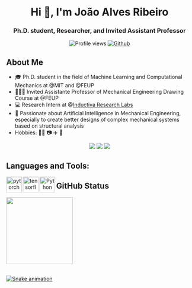<h1 align="center">Hi 👋, I'm João Alves Ribeiro</h1>
<h3 align="center">Ph.D. student, Researcher, and Invited Assistant Professor</h3>

<div align="center">

![Profile views](https://visitor-badge.glitch.me/badge?page_id=Joao97ribeiro.Joao97ribeiro) [![Github](https://img.shields.io/github/followers/Joao97ribeiro?label=Follow&style=social)](https://github.com/Joao97ribeiro)
</div>


<h2> About Me</h2>
  
- 🎓 Ph.D. student in the field of Machine Learning and Computational Mechanics at @MIT and @FEUP
- 🧑🏽‍🏫 Invited Assistante Professor of Mechanical Engineering Drawing Course at @FEUP
- 💻 Research Intern at @[Inductiva Research Labs](https://inductiva.ai/)
- 💬 Passionate about Artificial Intelligence in Mechanical Engineering, especially to create better designs of complex mechanical systems based on structural analysis
- Hobbies: 🏄‍♂️ 📷 ✈️ 🎸
  
<div align="center">
  <a href="https://www.linkedin.com/in/joao97ribeiro/" target="_blank"><img src="https://img.shields.io/badge/-LinkedIn-%230077B5?style=for-the-badge&logo=linkedin&logoColor=white" target="_blank"></a> 
  <a href="https://instagram.com/joao97ribeiro" target="_blank"><img src="https://img.shields.io/badge/-Instagram-%23E4405F?style=for-the-badge&logo=instagram&logoColor=white" target="_blank"></a>
  <a href = "mailto:jp.ar@hotmail.com"><img src="https://img.shields.io/badge/Microsoft_Outlook-0078D4?style=for-the-badge&logo=microsoft-outlook&logoColor=white" target="_blank"></a>  
</div>

<h2> Languages and Tools:</h2>

<div align="center">
  <a href="https://pytorch.org/" target="_blank"> <img align="left" src="https://raw.githubusercontent.com/rahul-jha98/github_readme_icons/main/language_and_tools/square/pytorch/pytorch.svg" alt="pytorch" height="42px"/> </a> 
  <a href="https://www.tensorflow.org" target="_blank"> <img align="left" src="https://raw.githubusercontent.com/rahul-jha98/github_readme_icons/main/language_and_tools/square/tensorflow/tensorflow.svg" alt="tensorflow" height="42px"/> </a> 
  <a href="https://www.python.org" target="_blank"><img align="left" alt="Python" height ="42px" src="https://raw.githubusercontent.com/rahul-jha98/github_readme_icons/main/language_and_tools/square/python/python.svg"></a>
</div>

  
<h2> GitHub Status</h2>
 
  <a href="https://github.com/Joao97ribeiro/Joao97ribeiro">
  <img height="180em" src="https://github-readme-stats.vercel.app/api?username=Joao97ribeiro&show_icons=true&theme=default&include_all_commits=true&count_private=true"/>
  <div style="display: inline_block"><br>
 
 
![Snake animation](https://github.com/Joao97ribeiro/Joao97ribeiro/blob/output/github-contribution-grid-snake.svg)
